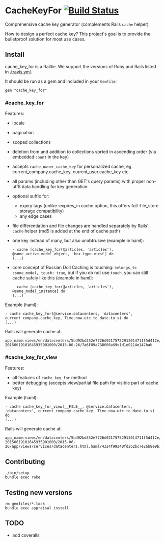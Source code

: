 # CacheKeyFor [![Build Status](https://travis-ci.org/efigence/cache_key_for.svg?branch=master)](https://travis-ci.org/efigence/cache_key_for)
Comprehensive cache key generator (complements Rails `cache` helper)

How to design a perfect cache key? This project's goal is to provide the bulletproof solution for most use cases.

## Install

cache_key_for is a Railtie. We support the versions of Ruby and Rails listed in [.travis.yml](.travis.yml).

It should be run as a gem and included in your `Gemfile`:

    gem "cache_key_for"

### \#cache_key_for

Features:
* locale
* pagination
* scoped collections
* deletion from and addition to collections sorted in ascending order (via embedded `count` in the key)
* accepts `cache_owner_cache_key` for personalized cache, eg. current_company.cache_key, current_user.cache_key etc.
* all params (including other than GET's query params) with proper non-utf8 data handling for key generation
* optional suffix for:
    * expiry tags (unlike :expires_in cache option, this offers full :file_store storage compatibility)
    * any edge cases
* file differentiation and file changes are handled separately by Rails' `cache` helper (md5 is added at the end of cache path)
* one key instead of many, but also unobtrusive (example in haml):

    ```haml
    - cache [cache_key_for(@articles, 'articles'), @some_active_model_object, 'box-type-view'] do
    (...)
    ```
* core concept of Russian Doll Caching is touching: `belongs_to :some_model, touch: true`, but if you do not use `touch`, you can still cache safely like this (example in haml):

    ```haml
    - cache [cache_key_for(@articles, 'articles'), @some_model_instance] do
    (...)
    ```

Example (haml):

```haml
- cache cache_key_for(@service.datacenters, 'datacenters', current_company.cache_key, Time.now.utc.to_date.to_s) do
(...)
```

Rails will generate cache at:

```
app_name:views/en/datacenters/5bd92bd352e7726d02175752913014711f5d412e/companies/1-20150619101645935901000/2015-06-26/7a6f89a738006a69c1d1e0214e147bab
```

### \#cache_key_for_view

Features:
* all features of `cache_key_for` method
* better debugging (accepts view/partial file path for visible part of cache key)

Example (haml):

```haml
- cache cache_key_for_view(__FILE__, @service.datacenters, 'datacenters', current_company.cache_key, Time.now.utc.to_date.to_s) do
(...)
```

Rails will generate cache at:

```
app_name:views/en/datacenters/5bd92bd352e7726d02175752913014711f5d412e/companies/1-20150619101645935901000/2015-06-
26/app/views/services/datacenters.html.haml/4324f99340fd2b2bc7e26b8e9b79d8f5
```

## Contributing

    ./bin/setup
    bundle exec rake

## Testing new versions

    rm gemfiles/*.lock
    bundle exec appraisal install

## TODO

- add coveralls